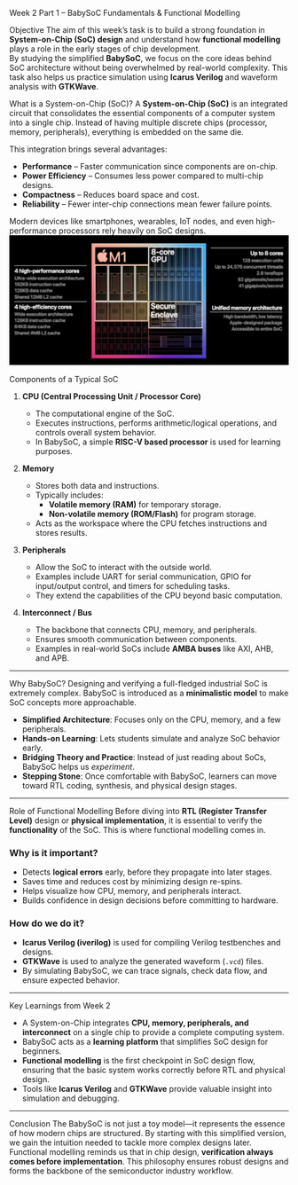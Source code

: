  Week 2 Part 1 – BabySoC Fundamentals & Functional Modelling

Objective
The aim of this week’s task is to build a strong foundation in **System-on-Chip (SoC) design** and understand how **functional modelling** plays a role in the early stages of chip development.  
By studying the simplified **BabySoC**, we focus on the core ideas behind SoC architecture without being overwhelmed by real-world complexity. This task also helps us practice simulation using **Icarus Verilog** and waveform analysis with **GTKWave**.

 What is a System-on-Chip (SoC)?
A **System-on-Chip (SoC)** is an integrated circuit that consolidates the essential components of a computer system into a single chip. Instead of having multiple discrete chips (processor, memory, peripherals), everything is embedded on the same die.  

This integration brings several advantages:
- **Performance** – Faster communication since components are on-chip.
- **Power Efficiency** – Consumes less power compared to multi-chip designs.
- **Compactness** – Reduces board space and cost.
- **Reliability** – Fewer inter-chip connections mean fewer failure points.

Modern devices like smartphones, wearables, IoT nodes, and even high-performance processors rely heavily on SoC designs.
![SoC Diagram](photos/M1IOS6-10a74205c8d8.jpg)


Components of a Typical SoC
1. **CPU (Central Processing Unit / Processor Core)**  
   - The computational engine of the SoC.  
   - Executes instructions, performs arithmetic/logical operations, and controls overall system behavior.  
   - In BabySoC, a simple **RISC-V based processor** is used for learning purposes.

2. **Memory**  
   - Stores both data and instructions.  
   - Typically includes:
     - **Volatile memory (RAM)** for temporary storage.
     - **Non-volatile memory (ROM/Flash)** for program storage.  
   - Acts as the workspace where the CPU fetches instructions and stores results.

3. **Peripherals**  
   - Allow the SoC to interact with the outside world.  
   - Examples include UART for serial communication, GPIO for input/output control, and timers for scheduling tasks.  
   - They extend the capabilities of the CPU beyond basic computation.

4. **Interconnect / Bus**  
   - The backbone that connects CPU, memory, and peripherals.  
   - Ensures smooth communication between components.  
   - Examples in real-world SoCs include **AMBA buses** like AXI, AHB, and APB.

---
 Why BabySoC?
Designing and verifying a full-fledged industrial SoC is extremely complex. BabySoC is introduced as a **minimalistic model** to make SoC concepts more approachable.  

- **Simplified Architecture**: Focuses only on the CPU, memory, and a few peripherals.  
- **Hands-on Learning**: Lets students simulate and analyze SoC behavior early.  
- **Bridging Theory and Practice**: Instead of just reading about SoCs, BabySoC helps us *experiment*.  
- **Stepping Stone**: Once comfortable with BabySoC, learners can move toward RTL coding, synthesis, and physical design stages.

---
Role of Functional Modelling
Before diving into **RTL (Register Transfer Level)** design or **physical implementation**, it is essential to verify the **functionality** of the SoC. This is where functional modelling comes in.  

### Why is it important?
- Detects **logical errors** early, before they propagate into later stages.  
- Saves time and reduces cost by minimizing design re-spins.  
- Helps visualize how CPU, memory, and peripherals interact.  
- Builds confidence in design decisions before committing to hardware.

### How do we do it?
- **Icarus Verilog (iverilog)** is used for compiling Verilog testbenches and designs.  
- **GTKWave** is used to analyze the generated waveform (`.vcd`) files.  
- By simulating BabySoC, we can trace signals, check data flow, and ensure expected behavior.

---
 Key Learnings from Week 2
- A System-on-Chip integrates **CPU, memory, peripherals, and interconnect** on a single chip to provide a complete computing system.  
- BabySoC acts as a **learning platform** that simplifies SoC design for beginners.  
- **Functional modelling** is the first checkpoint in SoC design flow, ensuring that the basic system works correctly before RTL and physical design.  
- Tools like **Icarus Verilog** and **GTKWave** provide valuable insight into simulation and debugging.

---

 Conclusion
The BabySoC is not just a toy model—it represents the essence of how modern chips are structured. By starting with this simplified version, we gain the intuition needed to tackle more complex designs later.  
Functional modelling reminds us that in chip design, **verification always comes before implementation**. This philosophy ensures robust designs and forms the backbone of the semiconductor industry workflow.
